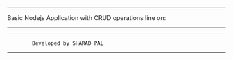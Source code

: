 -------------------------------------------------------------------------------------------------------------------------------

Basic Nodejs Application with CRUD operations line on: 

-------------------------------------------------------------------------------------------------------------------------------




---------------------------------------

            Developed by SHARAD PAL 

---------------------------------------
